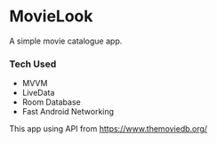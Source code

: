 # MovieLook
A simple movie catalogue app.

<h3>Tech Used</h3>
<ul>
<li>MVVM</li>
<li>LiveData</li>
<li>Room Database</li>
<li>Fast Android Networking</li>
</ul>

This app using API from https://www.themoviedb.org/
